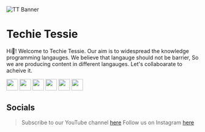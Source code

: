 ![TT Banner](https://user-images.githubusercontent.com/72180173/147873805-2b3ea064-2966-4c41-9cdc-e221bad0c143.png)

# **Techie Tessie**

Hi👋! Welcome to Techie Tessie. Our aim is to widespread the knowledge programming langauges. We believe that langauge should not be barrier, So we are producing content in different langauges. Let's collaboarate to acheive it.

<p align="left">
<a href="mailto:techietessie@gmail.com" style="text-decoration:none">
  <img height="30" src = "https://img.shields.io/badge/gmail-c14438?&style=for-the-badge&logo=gmail&logoColor=white">
</a>
<a href="http://techietessie.com" style="text-decoration:none">
  <img height="30" src = "https://img.shields.io/badge/website-c14438?&style=for-the-badge&logo=internet&logoColor=white">
</a>
<a href="https://www.linkedin.com/company/techie-tessie" style="text-decoration:none">
  <img height="30" src="https://img.shields.io/badge/linkedin-blue.svg?&style=for-the-badge&logo=linkedin&logoColor=white" />
</a>
<a href="https://github.com/Techie-Tessie" style="text-decoration:none">
  <img height="30" src="https://img.shields.io/badge/Github-grey.svg?&style=for-the-badge&logo=Github&logoColor=white" />
</a>
<a href="https://www.instagram.com/techie_tessie" style="text-decoration:none">
  <img height="30" src = "https://img.shields.io/badge/Instagram-%23E4405F.svg?&style=for-the-badge&logo=Instagram&logoColor=white">
</a>
<a href="https://www.youtube.com/channel/UCGCR-PjumUZeuMc0zZOIZdA" style="text-decoration:none">
  <img height="30" src = "https://img.shields.io/badge/YouTube-%23E20036.svg?&style=for-the-badge&logo=YouTube&logoColor=white">
</a>
<br />


## Socials
   
> Subscribe to our YouTube channel [here](https://www.youtube.com/channel/UCd4E0oe8MtnZu_48WvYeLMw)
> Follow us on Instagram [here](https://www.instagram.com/techie_tessie)
